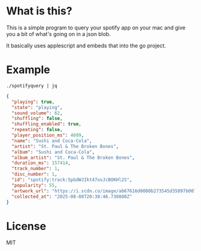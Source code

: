 # What is this?

This is a simple program to query your spotify app on your mac and give you a bit of what's going on in a json blob. 

It basically uses applescript and embeds that into the go project.

# Example

`./spotifyquery | jq`

```json
{
  "playing": true,
  "state": "playing",
  "sound_volume": 62,
  "shuffling": false,
  "shuffling_enabled": true,
  "repeating": false,
  "player_position_ms": 4609,
  "name": "Sushi and Coca-Cola",
  "artist": "St. Paul & The Broken Bones",
  "album": "Sushi and Coca-Cola",
  "album_artist": "St. Paul & The Broken Bones",
  "duration_ms": 157414,
  "track_number": 1,
  "disc_number": 1,
  "id": "spotify:track:5pGdWJIkt47ovJcBOKHl2S",
  "popularity": 55,
  "artwork_url": "https://i.scdn.co/image/ab67616d0000b273545d35897b007482838699fd",
  "collected_at": "2025-08-08T20:38:46.730808Z"
}
```


# License
MIT
